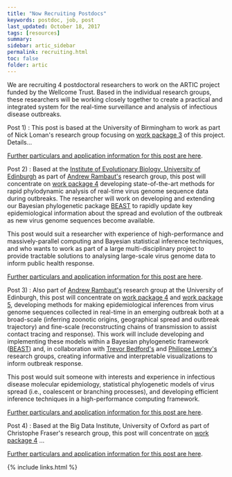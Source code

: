 ```yaml
---
title: "Now Recruiting Postdocs"
keywords: postdoc, job, post
last_updated: October 18, 2017
tags: [resources]
summary:
sidebar: artic_sidebar
permalink: recruiting.html
toc: false 
folder: artic
---
```

           
We are recruiting 4 postdoctoral researchers to work on the ARTIC project funded by the Wellcome Trust. 
Based in the individual research groups, these researchers will be working closely together to create a practical and integrated system for the real-time surveillance and analysis of infectious disease outbreaks.
                     
Post 1) 
: This post is based at the University of Birmingham to work as part of Nick Loman's research group focusing on [work package 3](wp3_bioinformatics) of this project. Details... 

[Further particulars and application information for this post are here](url).

Post 2)
: Based at the [Institute of Evolutionary Biology, University of Edinburgh](https://www.ed.ac.uk/biology/evolutionary-biology) as part of [Andrew Rambaut's](http://tree.bio.ed.ac.uk) research group, this post will concentrate on [work package 4](wp4_phylogenetics) developing state-of-the-art methods for rapid phylodynamic analysis of real-time virus genome sequence data during outbreaks. 
The researcher will work on developing and extending our Bayesian phylogenetic package [BEAST](http://beast.community) to rapidly update key epidemiological information about the spread and evolution of the outbreak as new virus genome sequences become available.

This post would suit a researcher with experience of high-performance and massively-parallel computing and Bayesian statistical inference techniques, and who wants to work as part of a large multi-disciplinary project to provide tractable solutions to analysing large-scale virus genome data to inform public health response. 
 
[Further particulars and application information for this post are here](url).
           
Post 3)
: Also part of [Andrew Rambaut's](http://tree.bio.ed.ac.uk) research group at the University of Edinburgh, this post will concentrate on [work package 4](wp4_phylogenetics) and [work package 5](wp5-viz-and-comms), developing methods for making epidemiological inferences from virus genome sequences collected in real-time in an emerging outbreak both at a broad-scale (inferring zoonotic origins, geographical spread and outbreak trajectory) and fine-scale (reconstructing chains of transmission to assist contact tracing and response). This work will include developing and implementing these models within a Bayesian phylogenetic framework ([BEAST](http://beast.community)) and, in collaboration with [Trevor Bedford's](http://bedford.io) and [Philippe Lemey's](https://www.kuleuven.be/aidslab/phylogeography/home.html) research groups, creating informative and interpretable visualizations to inform outbreak response.

This post would suit someone with interests and experience in infectious disease molecular epidemiology, statistical phylogenetic models of virus spread (i.e., coalescent or branching processes), and developing efficient inference techniques in a high-performance computing framework.
        
[Further particulars and application information for this post are here](url).
           
Post 4)
: Based at the Big Data Institute, University of Oxford as part of Christophe Fraser's research group, this post will concentrate on [work package 4](wp4_phylogenetics) ...  

[Further particulars and application information for this post are here](url).
           
{% include links.html %}
